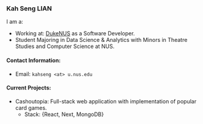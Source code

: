 ### Kah Seng LIAN

I am a:
- Working at: [DukeNUS](https://www.duke-nus.edu.sg/campaign/phd?gclid=CjwKCAjw8ZKmBhArEiwAspcJ7mpc83XUwkdfC70kx0ysYgHqGzan08HP9KFLsuWp3MefU5cQ-1SkZBoCW5gQAvD_BwE) as a Software Developer.
- Student Majoring in Data Science & Analytics with Minors in Theatre Studies and Computer Science at NUS. 


#### Contact Information:
- Email: `kahseng <at> u.nus.edu`

#### Current Projects:
- Cashoutopia: Full-stack web application with implementation of popular card games.
    - Stack: {React, Next, MongoDB}

